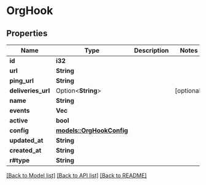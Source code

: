 # OrgHook

## Properties

Name | Type | Description | Notes
------------ | ------------- | ------------- | -------------
**id** | **i32** |  | 
**url** | **String** |  | 
**ping_url** | **String** |  | 
**deliveries_url** | Option<**String**> |  | [optional]
**name** | **String** |  | 
**events** | **Vec<String>** |  | 
**active** | **bool** |  | 
**config** | [**models::OrgHookConfig**](org_hook_config.md) |  | 
**updated_at** | **String** |  | 
**created_at** | **String** |  | 
**r#type** | **String** |  | 

[[Back to Model list]](../README.md#documentation-for-models) [[Back to API list]](../README.md#documentation-for-api-endpoints) [[Back to README]](../README.md)


